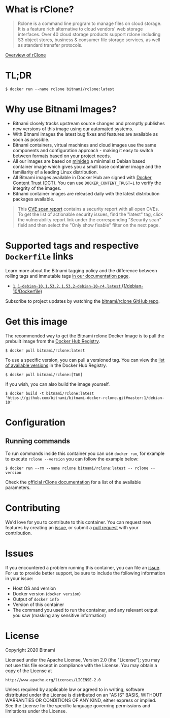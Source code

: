 
# What is rClone?

> Rclone is a command line program to manage files on cloud storage. It is a feature rich alternative to cloud vendors' web storage interfaces. Over 40 cloud storage products support rclone including S3 object stores, business & consumer file storage services, as well as standard transfer protocols.

[Overview of rClone](https://rclone.org/)

# TL;DR

```console
$ docker run --name rclone bitnami/rclone:latest
```

# Why use Bitnami Images?

* Bitnami closely tracks upstream source changes and promptly publishes new versions of this image using our automated systems.
* With Bitnami images the latest bug fixes and features are available as soon as possible.
* Bitnami containers, virtual machines and cloud images use the same components and configuration approach - making it easy to switch between formats based on your project needs.
* All our images are based on [minideb](https://github.com/bitnami/minideb) a minimalist Debian based container image which gives you a small base container image and the familiarity of a leading Linux distribution.
* All Bitnami images available in Docker Hub are signed with [Docker Content Trust (DCT)](https://docs.docker.com/engine/security/trust/content_trust/). You can use `DOCKER_CONTENT_TRUST=1` to verify the integrity of the images.
* Bitnami container images are released daily with the latest distribution packages available.


> This [CVE scan report](https://quay.io/repository/bitnami/rclone?tab=tags) contains a security report with all open CVEs. To get the list of actionable security issues, find the "latest" tag, click the vulnerability report link under the corresponding "Security scan" field and then select the "Only show fixable" filter on the next page.

# Supported tags and respective `Dockerfile` links

Learn more about the Bitnami tagging policy and the difference between rolling tags and immutable tags [in our documentation page](https://docs.bitnami.com/tutorials/understand-rolling-tags-containers/).


* [`1`, `1-debian-10`, `1.53.2`, `1.53.2-debian-10-r4`, `latest` (1/debian-10/Dockerfile)](https://github.com/bitnami/bitnami-docker-rclone/blob/1.53.2-debian-10-r4/1/debian-10/Dockerfile)

Subscribe to project updates by watching the [bitnami/rclone GitHub repo](https://github.com/bitnami/bitnami-docker-rclone).

# Get this image

The recommended way to get the Bitnami rclone Docker Image is to pull the prebuilt image from the [Docker Hub Registry](https://hub.docker.com/r/bitnami/rclone).

```console
$ docker pull bitnami/rclone:latest
```

To use a specific version, you can pull a versioned tag. You can view the [list of available versions](https://hub.docker.com/r/bitnami/rclone/tags/) in the Docker Hub Registry.

```console
$ docker pull bitnami/rclone:[TAG]
```

If you wish, you can also build the image yourself.

```console
$ docker build -t bitnami/rclone:latest 'https://github.com/bitnami/bitnami-docker-rclone.git#master:1/debian-10'
```

# Configuration

## Running commands

To run commands inside this container you can use `docker run`, for example to execute `rclone --version` you can follow the example below:

```console
$ docker run --rm --name rclone bitnami/rclone:latest -- rclone --version
```

Check the [official rClone documentation](https://rclone.org/docs/) for a list of the available parameters.

# Contributing

We'd love for you to contribute to this container. You can request new features by creating an [issue](https://github.com/bitnami/bitnami-docker-rclone/issues), or submit a [pull request](https://github.com/bitnami/bitnami-docker-rclone/pulls) with your contribution.

# Issues

If you encountered a problem running this container, you can file an [issue](https://github.com/bitnami/bitnami-docker-rclone/issues/new). For us to provide better support, be sure to include the following information in your issue:

- Host OS and version
- Docker version (`docker version`)
- Output of `docker info`
- Version of this container
- The command you used to run the container, and any relevant output you saw (masking any sensitive information)

# License

Copyright 2020 Bitnami

Licensed under the Apache License, Version 2.0 (the "License");
you may not use this file except in compliance with the License.
You may obtain a copy of the License at

    http://www.apache.org/licenses/LICENSE-2.0

Unless required by applicable law or agreed to in writing, software
distributed under the License is distributed on an "AS IS" BASIS,
WITHOUT WARRANTIES OR CONDITIONS OF ANY KIND, either express or implied.
See the License for the specific language governing permissions and
limitations under the License.
